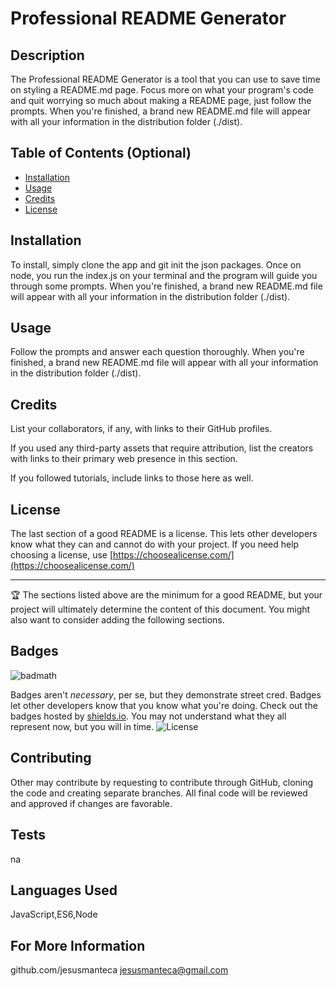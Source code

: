 # Professional README Generator

## Description 

The Professional README Generator is a tool that you can use to save time on styling a README.md page. Focus more on what your program's code and quit worrying so much about making a README page, just follow the prompts. When you're finished, a brand new README.md file will appear with all your information in the distribution folder (./dist).

## Table of Contents (Optional)

* [Installation](#installation)
* [Usage](#usage)
* [Credits](#credits)
* [License](#license)

## Installation

To install, simply clone the app and git init the json packages. Once on node, you run the index.js on your terminal and the program will guide you through some prompts. When you're finished, a brand new README.md file will appear with all your information in the distribution folder (./dist).

## Usage 

Follow the prompts and answer each question thoroughly. When you're finished, a brand new README.md file will appear with all your information in the distribution folder (./dist).

## Credits

List your collaborators, if any, with links to their GitHub profiles.

If you used any third-party assets that require attribution, list the creators with links to their primary web presence in this section.

If you followed tutorials, include links to those here as well.



## License

The last section of a good README is a license. This lets other developers know what they can and cannot do with your project. If you need help choosing a license, use [https://choosealicense.com/](https://choosealicense.com/)


---

🏆 The sections listed above are the minimum for a good README, but your project will ultimately determine the content of this document. You might also want to consider adding the following sections.

## Badges

![badmath](https://img.shields.io/github/languages/top/nielsenjared/badmath)

Badges aren't _necessary_, per se, but they demonstrate street cred. Badges let other developers know that you know what you're doing. Check out the badges hosted by [shields.io](https://shields.io/). You may not understand what they all represent now, but you will in time.
![License](https://img.shields.io/badge/License-undefined-blue.svg) 

## Contributing

Other may contribute by requesting to contribute through GitHub, cloning the code and creating separate branches. All final code will be reviewed and approved if changes are favorable.

## Tests

na

## Languages Used

JavaScript,ES6,Node

## For More Information

github.com/jesusmanteca
jesusmanteca@gmail.com

